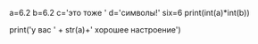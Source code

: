 a=6.2
b=6.2
c='это тоже '
d='символы!'
six=6
print(int(a)*int(b))

print('у вас ' + str(a)+' хорошее настроение')

